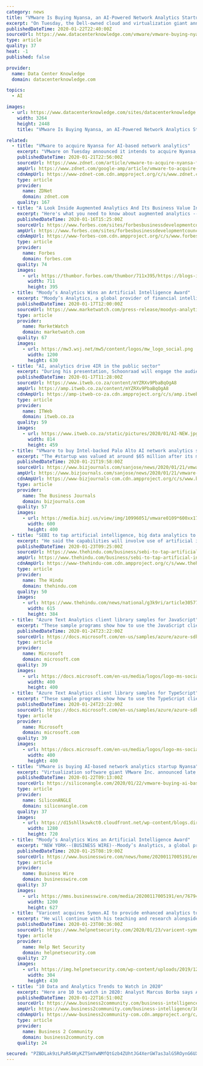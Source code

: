 ```yaml
---
category: news
title: "VMware Is Buying Nyansa, an AI-Powered Network Analytics Startup"
excerpt: "On Tuesday, the Dell-owned cloud and virtualization giant announced its intent to purchase artificial intelligence-based network analytics startup Nyansa for an undisclosed amount. This comes just three weeks after VMware completed its $2.7 billion acquisition of Pivotal. The deal is VMware's second AI related purchase in less than six months."
publishedDateTime: 2020-01-22T22:40:00Z
sourceUrl: https://www.datacenterknowledge.com/vmware/vmware-buying-nyansa-ai-powered-network-analytics-startup
type: article
quality: 37
heat: -1
published: false

provider:
  name: Data Center Knowledge
  domain: datacenterknowledge.com

topics:
  - AI

images:
  - url: https://www.datacenterknowledge.com/sites/datacenterknowledge.com/files/vmworld2019-05.jpg
    width: 3264
    height: 2448
    title: "VMware Is Buying Nyansa, an AI-Powered Network Analytics Startup"

related:
  - title: "VMware to acquire Nyansa for AI-based network analytics"
    excerpt: "VMware on Tuesday announced it intends to acquire Nyansa, a Palo Alto, Calif.-based firm that offers AI-based network analytics. The deal is expected to close in VMware's first quarter of FY2021. The terms of the deal were not disclosed. VMware plans to combine Nyansa Voyance, the AIOps platform for network analytics and IoT security ..."
    publishedDateTime: 2020-01-21T22:56:00Z
    sourceUrl: https://www.zdnet.com/article/vmware-to-acquire-nyansa-for-ai-based-network-analytics/
    ampUrl: https://www.zdnet.com/google-amp/article/vmware-to-acquire-nyansa-for-ai-based-network-analytics/
    cdnAmpUrl: https://www-zdnet-com.cdn.ampproject.org/c/s/www.zdnet.com/google-amp/article/vmware-to-acquire-nyansa-for-ai-based-network-analytics/
    type: article
    provider:
      name: ZDNet
      domain: zdnet.com
    quality: 167
  - title: "A Look Inside Augmented Analytics And Its Business Value In 2020"
    excerpt: "Here's what you need to know about augmented analytics -- and how to deploy the technology to support your business development goals."
    publishedDateTime: 2020-01-16T15:25:00Z
    sourceUrl: https://www.forbes.com/sites/forbesbusinessdevelopmentcouncil/2020/01/16/a-look-inside-augmented-analytics-and-its-business-value-in-2020/
    ampUrl: https://www.forbes.com/sites/forbesbusinessdevelopmentcouncil/2020/01/16/a-look-inside-augmented-analytics-and-its-business-value-in-2020/amp/
    cdnAmpUrl: https://www-forbes-com.cdn.ampproject.org/c/s/www.forbes.com/sites/forbesbusinessdevelopmentcouncil/2020/01/16/a-look-inside-augmented-analytics-and-its-business-value-in-2020/amp/
    type: article
    provider:
      name: Forbes
      domain: forbes.com
    quality: 74
    images:
      - url: https://thumbor.forbes.com/thumbor/711x395/https://blogs-images.forbes.com/forbesbusinessdevelopmentcouncil/files/2020/01/a.jpg?width=960
        width: 711
        height: 395
  - title: "Moody’s Analytics Wins an Artificial Intelligence Award"
    excerpt: "Moody’s Analytics, a global provider of financial intelligence, has won the Best Financial Services AI Solution category at the 2019 Artificial Intelligence Awards. We won this award for the QUIQspread™ solution,"
    publishedDateTime: 2020-01-17T12:00:00Z
    sourceUrl: https://www.marketwatch.com/press-release/moodys-analytics-wins-an-artificial-intelligence-award-2020-01-17
    type: article
    provider:
      name: MarketWatch
      domain: marketwatch.com
    quality: 67
    images:
      - url: https://mw3.wsj.net/mw5/content/logos/mw_logo_social.png
        width: 1200
        height: 630
  - title: "AI, analytics drive 4IR in the public sector"
    excerpt: "During his presentation, Schoonraad will engage the audience on the enabling environment for AI and analytics in government and point to use cases that South Africa should explore. He will also touch on ethics and the role of government in regulating its own and private-sector AI."
    publishedDateTime: 2020-01-17T11:28:00Z
    sourceUrl: https://www.itweb.co.za/content/mYZRXv9PbaBqOgA8
    ampUrl: https://amp.itweb.co.za/content/mYZRXv9PbaBqOgA8
    cdnAmpUrl: https://amp-itweb-co-za.cdn.ampproject.org/c/s/amp.itweb.co.za/content/mYZRXv9PbaBqOgA8
    type: article
    provider:
      name: ITWeb
      domain: itweb.co.za
    quality: 59
    images:
      - url: https://www.itweb.co.za/static/pictures/2020/01/AI-NEW.jpg
        width: 814
        height: 459
  - title: "VMware to buy Intel-backed Palo Alto AI network analytics startup"
    excerpt: "The #startup was valued at around $65 million after its most recent funding two years ago and had raised about $26.5 million."
    publishedDateTime: 2020-01-21T19:58:00Z
    sourceUrl: https://www.bizjournals.com/sanjose/news/2020/01/21/vmware-nyansa-acquisition-vmw.html
    ampUrl: https://www.bizjournals.com/sanjose/news/2020/01/21/vmware-nyansa-acquisition-vmw.amp.html
    cdnAmpUrl: https://www-bizjournals-com.cdn.ampproject.org/c/s/www.bizjournals.com/sanjose/news/2020/01/21/vmware-nyansa-acquisition-vmw.amp.html
    type: article
    provider:
      name: The Business Journals
      domain: bizjournals.com
    quality: 57
    images:
      - url: https://media.bizj.us/view/img/10996051/vmware0109*600xx1728-1152-0-0.jpg
        width: 600
        height: 400
  - title: "SEBI to tap artificial intelligence, big data analytics to curb market manipulations"
    excerpt: "He said the capabilities will involve use of artificial intelligence, machine learning, big data analytics and natural language processing tools to spot market manipulation. The new plan involves creating a “data lake” project to augment analytical capabilities, he said while speaking at the Speaking at the National Institute of Securities ..."
    publishedDateTime: 2020-01-23T09:25:00Z
    sourceUrl: https://www.thehindu.com/business/sebi-to-tap-artificial-intelligence-big-data-analytics-to-curb-market-manipulations/article30633040.ece
    ampUrl: https://www.thehindu.com/business/sebi-to-tap-artificial-intelligence-big-data-analytics-to-curb-market-manipulations/article30633040.ece/amp/
    cdnAmpUrl: https://www-thehindu-com.cdn.ampproject.org/c/s/www.thehindu.com/business/sebi-to-tap-artificial-intelligence-big-data-analytics-to-curb-market-manipulations/article30633040.ece/amp/
    type: article
    provider:
      name: The Hindu
      domain: thehindu.com
    quality: 50
    images:
      - url: https://www.thehindu.com/news/national/g3k9ri/article30577966.ece/ALTERNATES/LANDSCAPE_615/16THSEBI
        width: 615
        height: 384
  - title: "Azure Text Analytics client library samples for JavaScript"
    excerpt: "These sample programs show how to use the JavaScript client libraries for Azure Cognitive Services Text Analytics in some common scenarios. The samples are compatible with Node.js >= 8.0.0. You need an Azure subscription and an Azure Cognitive Services Instance to run these sample programs. Samples retrieve credentials to access the Cognitive ..."
    publishedDateTime: 2020-01-24T23:22:00Z
    sourceUrl: https://docs.microsoft.com/en-us/samples/azure/azure-sdk-for-js/ai-text-analytics-javascript/
    type: article
    provider:
      name: Microsoft
      domain: microsoft.com
    quality: 39
    images:
      - url: https://docs.microsoft.com/en-us/media/logos/logo-ms-social.png
        width: 400
        height: 400
  - title: "Azure Text Analytics client library samples for TypeScript"
    excerpt: "These sample programs show how to use the TypeScript client libraries for Azure Cognitive Services Text Analytics in some common scenarios. The samples are compatible with Node.js >= 8.0.0. Before running the samples in Node, they must be compiled to JavaScript using the TypeScript compiler. For more information on TypeScript, see the ..."
    publishedDateTime: 2020-01-24T23:22:00Z
    sourceUrl: https://docs.microsoft.com/en-us/samples/azure/azure-sdk-for-js/ai-text-analytics-typescript/
    type: article
    provider:
      name: Microsoft
      domain: microsoft.com
    quality: 39
    images:
      - url: https://docs.microsoft.com/en-us/media/logos/logo-ms-social.png
        width: 400
        height: 400
  - title: "VMware is buying AI-based network analytics startup Nyansa"
    excerpt: "Virtualization software giant VMware Inc. announced late Tuesday its intent to acquire networking analytics startup Nyansa Inc. for an undisclosed fee ... Research Inc., told SiliconANGLE he wasn’t surprised to see VMwar buy Nyansa as AI is becoming increasingly important as it can change everything. He said Nyansa’s tech in particular ..."
    publishedDateTime: 2020-01-22T09:13:00Z
    sourceUrl: https://siliconangle.com/2020/01/22/vmware-buying-ai-based-network-analytics-startup-nyansa/
    type: article
    provider:
      name: SiliconANGLE
      domain: siliconangle.com
    quality: 37
    images:
      - url: https://d15shllkswkct0.cloudfront.net/wp-content/blogs.dir/1/files/2020/01/cloud-computing-2001090_1280.jpg
        width: 1280
        height: 720
  - title: "Moody’s Analytics Wins an Artificial Intelligence Award"
    excerpt: "NEW YORK--(BUSINESS WIRE)--Moody’s Analytics, a global provider of financial intelligence, has won the Best Financial Services AI Solution category at the 2019 Artificial Intelligence Awards. We won this award for the QUIQspread™ solution, which helps institutions automate the spreading of financial statements. Our extensive financial ..."
    publishedDateTime: 2020-01-25T08:19:00Z
    sourceUrl: https://www.businesswire.com/news/home/20200117005191/en/Moody’s-Analytics-Wins-Artificial-Intelligence-Award
    type: article
    provider:
      name: Business Wire
      domain: businesswire.com
    quality: 37
    images:
      - url: https://mms.businesswire.com/media/20200117005191/en/767943/23/Nov19183-WF_2019_Artifcial_Intelligence_Awards_Winners_Logo.jpg
        width: 1200
        height: 627
  - title: "Varicent acquires Symon.AI to provide enhanced analytics to business users and data scientists"
    excerpt: "He will continue with his teaching and research alongside his duties at Varicent. “In my work across myriad brands and businesses, the Symon.AI technology stood out and compelled me to become involved with Varicent,” said Dr. Joel Shapiro, Chief Analytics Officer for Varicent. “With this technology Varicent now has the opportunity to ..."
    publishedDateTime: 2020-01-23T00:36:00Z
    sourceUrl: https://www.helpnetsecurity.com/2020/01/23/varicent-symon-ai/
    type: article
    provider:
      name: Help Net Security
      domain: helpnetsecurity.com
    quality: 27
    images:
      - url: https://img.helpnetsecurity.com/wp-content/uploads/2019/12/08122003/insecure64.jpg
        width: 304
        height: 430
  - title: "10 Data and Analytics Trends to Watch in 2020"
    excerpt: "Here are 10 to watch in 2020: Analyst Marcus Borba says Auto machine learning (AutoML), the ability to automate the entire process of developing and managing machine learning models, will also help data scientists focus on what matters versus the mundane. In addition, it will help prevent errors, as well as make machine learning capabilities ..."
    publishedDateTime: 2020-01-22T16:51:00Z
    sourceUrl: https://www.business2community.com/business-intelligence/10-data-and-analytics-trends-to-watch-in-2020-02277191
    ampUrl: https://www.business2community.com/business-intelligence/10-data-and-analytics-trends-to-watch-in-2020-02277191/amp
    cdnAmpUrl: https://www-business2community-com.cdn.ampproject.org/c/s/www.business2community.com/business-intelligence/10-data-and-analytics-trends-to-watch-in-2020-02277191/amp
    type: article
    provider:
      name: Business 2 Community
      domain: business2community.com
    quality: 24

secured: "PZBDLak9zLPaR54KyKZTSmYwNMfQtGzb4ZUhtJG4XerGW7as3alG5ROynG6UXP2esU8Fuzjr2ro7MCXtzdSfF/SSS2uPaIEpfWPDsEYqWcFd8l4jMY9h1ds3E27Nv4H/2zWvoiTmRC7j3J6VhgPLemVs7qy0cmwbFZdCjtIACRM3HWosob2pnha2no2cmgWyHYaYUTI9XULMd2ad0U+K80oWlx4kKXha7BNtB/3zcFFcsd/Sc0uVz6o/odMTs2nf5DonU0hS+i2H2O06BMvyVme1k6mtkZUZNYqOzlGZfX+csgyZj6TzJ6f6TNLQMcFlEXR3QGFYRliuT4Pllsk1R424fqjSopg8J+ABYOpv/am31sJthd86Bmu9k9u5yGDddyZIJQ0ZwT2gDQ38BoaU145fD4tAZfPQFw+mbKbvzffcPC9FDE4eXYHxKW8v8Kw870Z+bN1hiZFZ4E0HNFs1aw==;fgqPEMAg2FFJLI0pmeFOdQ=="
---
```


